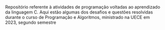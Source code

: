 Repositório referente à atividades de programação voltadas ao aprendizado da linguagem C.
Aqui estão algumas dos desafios e questões resolvidas durante o curso de Programação e Algoritmos, ministrado na UECE em 2023, segundo semestre
